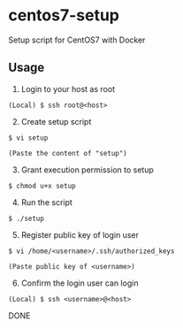 # centos7-setup
Setup script for CentOS7 with Docker

## Usage

1. Login to your host as root

```
(Local) $ ssh root@<host>
```

2. Create setup script

```
$ vi setup

(Paste the content of "setup")
```

3. Grant execution permission to setup

```
$ chmod u+x setup
```

4. Run the script

```
$ ./setup
```

5. Register public key of login user

```
$ vi /home/<username>/.ssh/authorized_keys

(Paste public key of <username>)
```

6. Confirm the login user can login

```
(Local) $ ssh <username>@<host>
```

DONE
